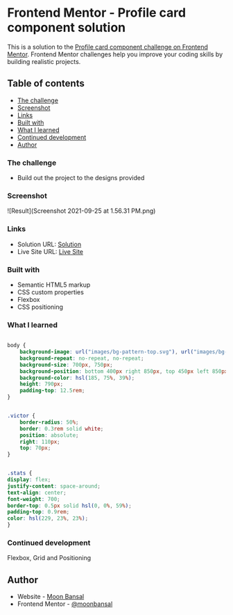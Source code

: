# Frontend Mentor - Profile card component solution

This is a solution to the [Profile card component challenge on Frontend Mentor](https://www.frontendmentor.io/challenges/profile-card-component-cfArpWshJ). Frontend Mentor challenges help you improve your coding skills by building realistic projects. 

## Table of contents

  - [The challenge](#the-challenge)
  - [Screenshot](#screenshot)
  - [Links](#links)
  - [Built with](#built-with)
  - [What I learned](#what-i-learned)
  - [Continued development](#continued-development)
  - [Author](#author)


### The challenge

- Build out the project to the designs provided

### Screenshot

![Result](Screenshot 2021-09-25 at 1.56.31 PM.png)


### Links

- Solution URL: [Solution](https://github.com/moonbansal/profile-card-component)
- Live Site URL: [Live Site](https://profile-card-component-sigma-five.vercel.app)


### Built with

- Semantic HTML5 markup
- CSS custom properties
- Flexbox
- CSS positioning 


### What I learned


```css

body {
    background-image: url("images/bg-pattern-top.svg"), url("images/bg-pattern-bottom.svg");
    background-repeat: no-repeat, no-repeat;
    background-size: 700px, 750px;
    background-position: bottom 400px right 850px, top 450px left 850px;
    background-color: hsl(185, 75%, 39%);
    height: 790px;
    padding-top: 12.5rem;
}


.victor {
    border-radius: 50%;
    border: 0.3rem solid white;
    position: absolute;
    right: 110px;
    top: 70px;
}


.stats {
display: flex;
justify-content: space-around;
text-align: center;
font-weight: 700;
border-top: 0.5px solid hsl(0, 0%, 59%);
padding-top: 0.9rem;
color: hsl(229, 23%, 23%);
}
```

### Continued development

Flexbox, Grid and Positioning


## Author

- Website - [Moon Bansal](https://www.your-site.com)
- Frontend Mentor - [@moonbansal](https://www.frontendmentor.io/profile/moonbansal)


